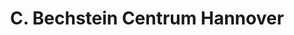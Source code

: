---
title: "C. Bechstein Centrum Hannover"
url: /hannover/c-bechstein-centrum-hannover/
shop: Instrumente
---